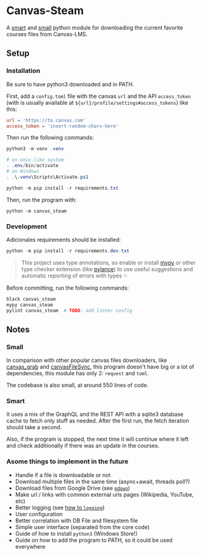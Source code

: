 # Canvas-Steam

A [smart](#smart) and [small](#small) python module for downloading
the current favorite courses files from Canvas-LMS.

## Setup

### Installation

Be sure to have python3 downloaded and in PATH.

First, add a `config.toml` file with the canvas `url`
and the API `access_token` (with is usually available at
`${url}/profile/settings#access_tokens`) like this:

```toml
url = 'https://to.canvas.com'
access_token = 'insert-random-chars-here'
```

Then run the following commands:

```ps1
python3 -m venv .venv

# on unix-like system
. .env/bin/activate
# on Windows
. .\.venv\Scripts\Activate.ps1

python -m pip install -r requirements.txt
```

Then, run the program with:

```
python -m canvas_steam
```

### Development

Adicionales requirements should be installed:

```ps1
python -m pip install -r requirements.dev.txt
```

> This project uses type annotations, so enable or install [mypy][mypy]
> or other type checker extension (like [pylance][pylance]) to use useful
> suggestions and automatic reporting of errors with types ✨

Before committing, run the following commands:

```bash
black canvas_steam
mypy canvas_steam
pylint canvas_steam  # TODO: add linter config
```

## Notes

<!-- TODO: move this to docs/ -->

### Small

In comparison with other popular canvas files downloaders, like
[canvas_grab][canvas_grab] and [canvasFileSync][canvasFileSync],
this program doesn't have big or a lot of dependencies,
this module has only 2: `request` and `toml`.

The codebase is also small, at around 550 lines of code.

### Smart

It uses a mix of the GraphQL and the REST API with a sqlite3
database cache to fetch only stuff as needed.
After the first run, the fetch iteration should take a second.

Also, if the program is stopped, the next time it will continue
where it left and check additionally if there was an update in
the courses.


### Asome things to implement in the future

- Handle if a file is downloadable or not
- Download multiple files in the same time (async+await, threads poll?)
- Download files from Google Drive (see [`gdown`][gdown])
- Make url / links with common external urls pages (Wikipedia, YouTube, etc)
- Better logging (see [how to `logging`][hotto_logging])
- User configuration
- Better correlation with DB File and filesystem file
- Simple user interface (separated from the core code)
- Guide of how to install `python3` (Windows Store!)
- Guide on how to add the program to PATH, so it could be used everywhere


<!-- links here! -->
[canvas_grab]: https://github.com/skyzh/canvas_grab
[canvasFileSync]: https://github.com/drew-royster/canvasFileSync
[gdown]: https://github.com/wkentaro/gdown
[hotto_logging]: https://docs.python.org/3/howto/logging.html
[mypy]: http://mypy-lang.org/
[pylance]: https://marketplace.visualstudio.com/items?itemName=ms-python.vscode-pylance
